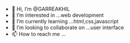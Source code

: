 - 👋 Hi, I’m @GARREAKHIL
- 👀 I’m interested in ...web development
- 🌱 I’m currently learning ...html,css,javascript
- 💞️ I’m looking to collaborate on ...user interface
- 📫 How to reach me ...

<!---
GARREAKHIL/GARREAKHIL is a ✨ special ✨ repository because its `README.md` (this file) appears on your GitHub profile.
You can click the Preview link to take a look at your changes.
--->
